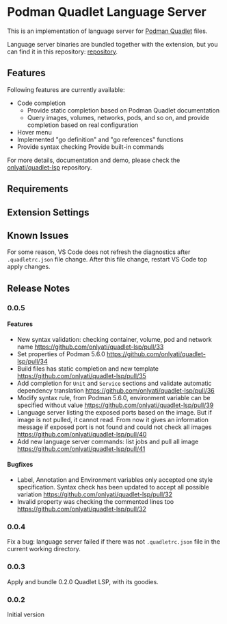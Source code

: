 # Podman Quadlet Language Server

This is an implementation of language server for
[Podman Quadlet](https://docs.podman.io/en/latest/markdown/podman-systemd.unit.5.html#description)
files.

Language server binaries are bundled together with the extension, but you can
find it in this repository:
[repository](https://github.com/onlyati/quadlet-lsp).

## Features

Following features are currently available:

- Code completion
  - Provide static completion based on Podman Quadlet documentation
  - Query images, volumes, networks, pods, and so on, and provide completion
    based on real configuration
- Hover menu
- Implemented "go definition" and "go references" functions
- Provide syntax checking Provide built-in commands

For more details, documentation and demo, please check the
[onlyati/quadlet-lsp](https://github.com/onlyati/quadlet-lsp) repository.

## Requirements

## Extension Settings

## Known Issues

For some reason, VS Code does not refresh the diagnostics after
`.quadletrc.json` file change. After this file change, restart VS Code top apply
changes.

## Release Notes

### 0.0.5

#### Features

- New syntax validation: checking container, volume, pod and network name
  <https://github.com/onlyati/quadlet-lsp/pull/33>
- Set properties of Podman 5.6.0
  <https://github.com/onlyati/quadlet-lsp/pull/34>
- Build files has static completion and new template
  <https://github.com/onlyati/quadlet-lsp/pull/35>
- Add completion for `Unit` and `Service` sections and validate automatic
  dependency translation <https://github.com/onlyati/quadlet-lsp/pull/36>
- Modify syntax rule, from Podman 5.6.0, environment variable can be specified
  without value <https://github.com/onlyati/quadlet-lsp/pull/39>
- Language server listing the exposed ports based on the image. But if image is
  not pulled, it cannot read. From now it gives an information message if
  exposed port is not found and could not check all images
  <https://github.com/onlyati/quadlet-lsp/pull/40>
- Add new language server commands: list jobs and pull all image
  <https://github.com/onlyati/quadlet-lsp/pull/41>

#### Bugfixes

- Label, Annotation and Environment variables only accepted one style
  specification. Syntax check has been updated to accept all possible variation
  <https://github.com/onlyati/quadlet-lsp/pull/32>
- Invalid property was checking the commented lines too
  <https://github.com/onlyati/quadlet-lsp/pull/32>

### 0.0.4

Fix a bug: language server failed if there was not `.quadletrc.json` file in the
current working directory.

### 0.0.3

Apply and bundle 0.2.0 Quadlet LSP, with its goodies.

### 0.0.2

Initial version
